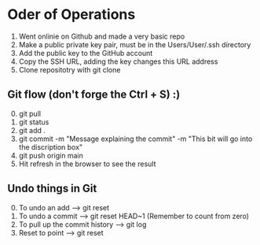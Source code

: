 # Oder of Operations

1. Went onlinie on Github and made a very basic repo
2. Make a public private key pair, must be in the Users/User/.ssh directory
3. Add the public key to the GitHub account
4. Copy the SSH URL, adding the key changes this URL address
5. Clone repositotry with git clone


## Git flow (don't forge the Ctrl + S) :)

0. git pull
1. git status
2. git add .
3. git commit -m "Message explaining the commit" -m "This bit will go into the discription box"
4. git push origin main
5. Hit refresh in the browser to see the result

## Undo things in Git

0. To undo an add --> git reset
1. To undo a commit --> git reset HEAD~1 (Remember to count from zero)
2. To pull up the commit history --> git log
3. Reset to point --> git reset 
